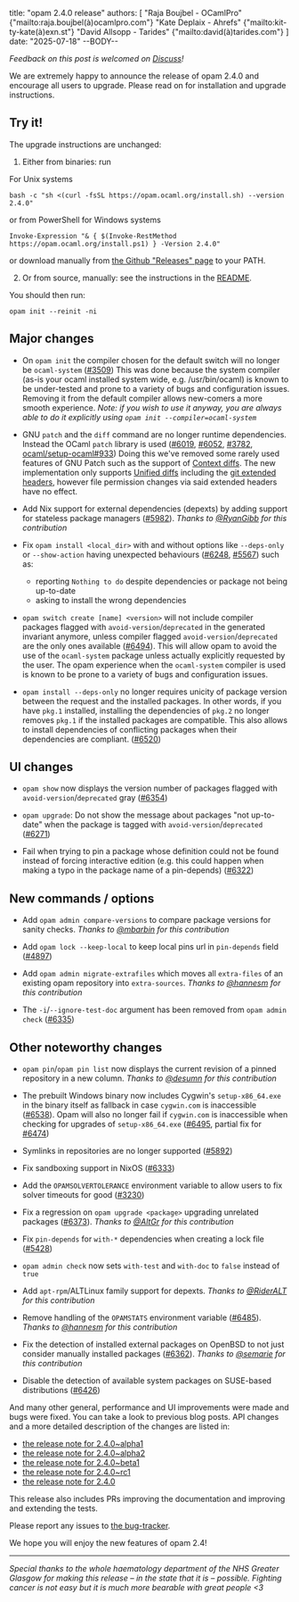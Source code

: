 title: "opam 2.4.0 release"
authors: [
  "Raja Boujbel - OCamlPro" {"mailto:raja.boujbel(à)ocamlpro.com"}
  "Kate Deplaix - Ahrefs" {"mailto:kit-ty-kate(à)exn.st"}
  "David Allsopp - Tarides" {"mailto:david(à)tarides.com"}
]
date: "2025-07-18"
--BODY--

_Feedback on this post is welcomed on [Discuss](https://discuss.ocaml.org/t/ann-opam-2-4-0-is-out/16989)!_

We are extremely happy to announce the release of opam 2.4.0 and encourage all users to upgrade.
Please read on for installation and upgrade instructions.

## Try it!

The upgrade instructions are unchanged:

1. Either from binaries: run

For Unix systems
```
bash -c "sh <(curl -fsSL https://opam.ocaml.org/install.sh) --version 2.4.0"
```
or from PowerShell for Windows systems
```
Invoke-Expression "& { $(Invoke-RestMethod https://opam.ocaml.org/install.ps1) } -Version 2.4.0"
```
or download manually from [the Github "Releases" page](https://github.com/ocaml/opam/releases/tag/2.4.0) to your PATH.

2. Or from source, manually: see the instructions in the [README](https://github.com/ocaml/opam/tree/2.4.0#compiling-this-repo).


You should then run:
```
opam init --reinit -ni
```


## Major changes

* On `opam init` the compiler chosen for the default switch will no longer be `ocaml-system` ([#3509](https://github.com/ocaml/opam/issues/3509))
  This was done because the system compiler (as-is your ocaml installed system wide, e.g. /usr/bin/ocaml) is known to be under-tested and prone to a variety of bugs and configuration issues.
  Removing it from the default compiler allows new-comers a more smooth experience.
  *Note: if you wish to use it anyway, you are always able to do it explicitly using `opam init --compiler=ocaml-system`*

* GNU `patch` and the `diff` command are no longer runtime dependencies. Instead the OCaml `patch` library is used ([#6019](https://github.com/ocaml/opam/issues/6019), [#6052](https://github.com/ocaml/opam/issues/6052), [#3782](https://github.com/ocaml/opam/issues/3782), [ocaml/setup-ocaml#933](https://github.com/ocaml/setup-ocaml/pull/933))
  Doing this we've removed some rarely used features of GNU Patch such as the support of [Context diffs](https://www.gnu.org/software/diffutils/manual/html_node/Example-Context.html).
  The new implementation only supports [Unified diffs](https://www.gnu.org/software/diffutils/manual/html_node/Example-Unified.html) including the [git extended headers](https://git-scm.com/docs/diff-format), however file permission changes via said extended headers have no effect.

* Add Nix support for external dependencies (depexts) by adding support for stateless package managers ([#5982](https://github.com/ocaml/opam/issues/5982)). *Thanks to [@RyanGibb](https://github.com/RyanGibb) for this contribution*

* Fix `opam install <local_dir>` with and without options like `--deps-only` or `--show-action` having unexpected behaviours ([#6248](https://github.com/ocaml/opam/issues/6248), [#5567](https://github.com/ocaml/opam/issues/5567)) such as:
  * reporting `Nothing to do` despite dependencies or package not being up-to-date
  * asking to install the wrong dependencies

* `opam switch create [name] <version>` will not include compiler packages flagged with `avoid-version`/`deprecated` in the generated invariant anymore, unless compiler flagged `avoid-version`/`deprecated` are the only ones available ([#6494](https://github.com/ocaml/opam/pull/6494)). This will allow opam to avoid the use of the `ocaml-system` package unless actually explicitly requested by the user. The opam experience when the `ocaml-system` compiler is used is known to be prone to a variety of bugs and configuration issues.

* `opam install --deps-only` no longer requires unicity of package version between the request and the installed packages. In other words, if you have `pkg.1` installed, installing the dependencies of `pkg.2` no longer removes `pkg.1` if the installed packages are compatible. This also allows to install dependencies of conflicting packages when their dependencies are compliant. ([#6520](https://github.com/ocaml/opam/issues/6520))


## UI changes

* `opam show` now displays the version number of packages flagged with `avoid-version`/`deprecated` gray ([#6354](https://github.com/ocaml/opam/issues/6354))

* `opam upgrade`: Do not show the message about packages "not up-to-date" when the package is tagged with `avoid-version`/`deprecated` ([#6271](https://github.com/ocaml/opam/issues/6271))

* Fail when trying to pin a package whose definition could not be found instead of forcing interactive edition (e.g. this could happen when making a typo in the package name of a pin-depends) ([#6322](https://github.com/ocaml/opam/issues/6322))


## New commands / options

* Add `opam admin compare-versions` to compare package versions for sanity checks. *Thanks to [@mbarbin](https://github.com/mbarbin) for this contribution*

* Add `opam lock --keep-local` to keep local pins url in `pin-depends` field ([#4897](https://github.com/ocaml/opam/issues/4897))

* Add `opam admin migrate-extrafiles` which moves all `extra-files` of an existing opam repository into `extra-sources`. *Thanks to [@hannesm](https://github.com/hannesm) for this contribution*

* The `-i`/`--ignore-test-doc` argument has been removed from `opam admin check` ([#6335](https://github.com/ocaml/opam/issues/6335))


## Other noteworthy changes

* `opam pin`/`opam pin list` now displays the current revision of a pinned repository in a new column. *Thanks to [@desumn](https://github.com/desumn) for this contribution*

* The prebuilt Windows binary now includes Cygwin's `setup-x86_64.exe` in the binary itself as fallback in case `cygwin.com` is inaccessible ([#6538](https://github.com/ocaml/opam/issues/6538)). Opam will also no longer fail if `cygwin.com` is inaccessible when checking for upgrades of `setup-x86_64.exe` ([#6495](https://github.com/ocaml/opam/issues/6495), partial fix for [#6474](https://github.com/ocaml/opam/issues/6474))

* Symlinks in repositories are no longer supported ([#5892](https://github.com/ocaml/opam/issues/5892))

* Fix sandboxing support in NixOS ([#6333](https://github.com/ocaml/opam/issues/6333))

* Add the `OPAMSOLVERTOLERANCE` environment variable to allow users to fix solver timeouts for good ([#3230](https://github.com/ocaml/opam/issues/3230))

* Fix a regression on `opam upgrade <package>` upgrading unrelated packages ([#6373](https://github.com/ocaml/opam/issues/6373)). *Thanks to [@AltGr](https://github.com/AltGr) for this contribution*

* Fix `pin-depends` for `with-*` dependencies when creating a lock file ([#5428](https://github.com/ocaml/opam/issues/5428))

* `opam admin check` now sets `with-test` and `with-doc` to `false` instead of `true`

* Add `apt-rpm`/ALTLinux family support for depexts. *Thanks to [@RiderALT](https://github.com/RiderALT) for this contribution*

* Remove handling of the `OPAMSTATS` environment variable ([#6485](https://github.com/ocaml/opam/pull/6485)). *Thanks to [@hannesm](https://github.com/hannesm) for this contribution*

* Fix the detection of installed external packages on OpenBSD to not just consider manually installed packages ([#6362](https://github.com/ocaml/opam/issues/6362)). *Thanks to [@semarie](https://github.com/semarie) for this contribution*

* Disable the detection of available system packages on SUSE-based distributions ([#6426](https://github.com/ocaml/opam/issues/6426))


And many other general, performance and UI improvements were made and bugs were fixed.
You can take a look to previous blog posts.
API changes and a more detailed description of the changes are listed in:
- [the release note for 2.4.0~alpha1](https://github.com/ocaml/opam/releases/tag/2.4.0-alpha1)
- [the release note for 2.4.0~alpha2](https://github.com/ocaml/opam/releases/tag/2.4.0-alpha2)
- [the release note for 2.4.0~beta1](https://github.com/ocaml/opam/releases/tag/2.4.0-beta1)
- [the release note for 2.4.0~rc1](https://github.com/ocaml/opam/releases/tag/2.4.0-rc1)
- [the release note for 2.4.0](https://github.com/ocaml/opam/releases/tag/2.4.0)

This release also includes PRs improving the documentation and improving
and extending the tests.


Please report any issues to [the bug-tracker](https://github.com/ocaml/opam/issues).

We hope you will enjoy the new features of opam 2.4!


---
*Special thanks to the whole haematology department of the NHS Greater Glasgow for making this release – in the state that it is – possible. Fighting cancer is not easy but it is much more bearable with great people <3*
